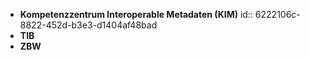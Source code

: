 - **Kompetenzzentrum Interoperable Metadaten (KIM)**
  id:: 6222106c-8822-452d-b3e3-d1404af48bad
- **TIB**
- **ZBW**
